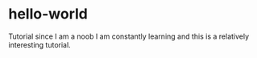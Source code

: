 # hello-world
Tutorial since I am a noob
I am constantly learning and this is a relatively interesting tutorial.
